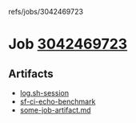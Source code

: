refs/jobs/3042469723

# Job [3042469723](https://github.com/rokmoln/support-firecloud/runs/3042469723?check_suite_focus=true)

## Artifacts

* [log.sh-session](log.sh-session)
* [sf-ci-echo-benchmark](sf-ci-echo-benchmark)
* [some-job-artifact.md](some-job-artifact.md)

